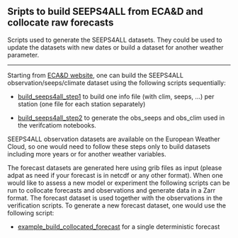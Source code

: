 ## Sripts to build SEEPS4ALL from ECA&D and collocate raw forecasts

Scripts used to generate the SEEPS4ALL datasets.
They could be used to update the datasets with new dates or build a dataset for another weather parameter.

---


Starting from [ECA&D website](https://www.ecad.eu/dailydata/predefinedseries.php), one can build the SEEPS4ALL observation/seeps/climate dataset using the following scripts sequentially:

- [build_seeps4all_step1](https://github.com/ecmwf/rodeo-ai-static-datasets/blob/seeps/seeps4all/datasets/build_seeps4all_step1.py) to build one info file (with clim, seeps, ...) per station (one file for each station separately)

- [build_seeps4all_step2](https://github.com/ecmwf/rodeo-ai-static-datasets/blob/seeps/seeps4all/datasets/build_seeps4all_step2.py) to generate the obs_seeps and obs_clim used in the verifcatiom notebooks.

SEEPS4ALL observation datasets are available on the European Weather Cloud, so one would need to follow these steps only to build datasets including more years or for another weather variables.

The forecast datasets are generated here using grib files as input (please adpat as need if your forecast is in netcdf or any other format). When one would like to assess a new model or experiment the following scripts can be run to collocate forecasts and observations and generate data in a Zarr format.  The forecast dataset is used together with the observations in the verification scripts. To generate a new forecast dataset, one would use the following script:   

- [example_build_collocated_forecast](https://github.com/ecmwf/rodeo-ai-static-datasets/blob/seeps/seeps4all/datasets/example_build_collocated_forecast.py) for a single deterministic forecast
